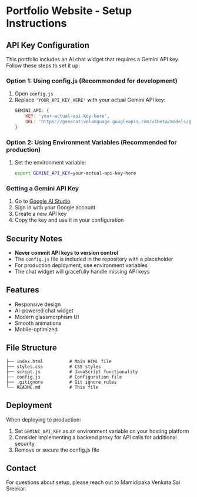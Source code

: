 # Portfolio Website - Setup Instructions

## API Key Configuration

This portfolio includes an AI chat widget that requires a Gemini API key. Follow these steps to set it up:

### Option 1: Using config.js (Recommended for development)

1. Open `config.js`
2. Replace `'YOUR_API_KEY_HERE'` with your actual Gemini API key:
   ```javascript
   GEMINI_API: {
       KEY: 'your-actual-api-key-here',
       URL: 'https://generativelanguage.googleapis.com/v1beta/models/gemini-pro:generateContent'
   }
   ```

### Option 2: Using Environment Variables (Recommended for production)

1. Set the environment variable:
   ```bash
   export GEMINI_API_KEY=your-actual-api-key-here
   ```

### Getting a Gemini API Key

1. Go to [Google AI Studio](https://makersuite.google.com/app/apikey)
2. Sign in with your Google account
3. Create a new API key
4. Copy the key and use it in your configuration

## Security Notes

- **Never commit API keys to version control**
- The `config.js` file is included in the repository with a placeholder
- For production deployment, use environment variables
- The chat widget will gracefully handle missing API keys

## Features

- Responsive design
- AI-powered chat widget
- Modern glassmorphism UI
- Smooth animations
- Mobile-optimized

## File Structure

```
├── index.html          # Main HTML file
├── styles.css          # CSS styles
├── script.js           # JavaScript functionality
├── config.js           # Configuration file
├── .gitignore          # Git ignore rules
└── README.md           # This file
```

## Deployment

When deploying to production:

1. Set `GEMINI_API_KEY` as an environment variable on your hosting platform
2. Consider implementing a backend proxy for API calls for additional security
3. Remove or secure the config.js file

## Contact

For questions about setup, please reach out to Mamidipaka Venkata Sai Sreekar.
<!-- Old: Vamsi Siva Ganesh Seelam -->
